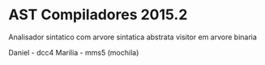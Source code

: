 # AST Compiladores 2015.2
Analisador sintatico com arvore sintatica abstrata
visitor em arvore binaria

Daniel - dcc4
Marilia - mms5 (mochila)
